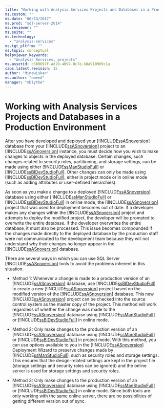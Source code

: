 ```yaml
---
title: "Working with Analysis Services Projects and Databases in a Production Environment | Microsoft Docs"
ms.custom: ""
ms.date: "06/13/2017"
ms.prod: "sql-server-2014"
ms.reviewer: ""
ms.suite: ""
ms.technology: 
  - "analysis-services"
ms.tgt_pltfrm: ""
ms.topic: conceptual
helpviewer_keywords: 
  - "Analysis Services, projects"
ms.assetid: c589097f-ad29-4b97-8c7e-b8a910909c1a
caps.latest.revision: 15
author: "Minewiskan"
ms.author: "owend"
manager: "mblythe"
---
```

# Working with Analysis Services Projects and Databases in a Production Environment
  After you have developed and deployed your [!INCLUDE[ssASnoversion](../../includes/ssasnoversion-md.md)] database from your [!INCLUDE[ssASnoversion](../../includes/ssasnoversion-md.md)] project to an [!INCLUDE[ssASnoversion](../../includes/ssasnoversion-md.md)] instance, you must decide how you wish to make changes to objects in the deployed database. Certain changes, such changes related to security roles, partitioning, and storage settings, can be made using either [!INCLUDE[ssManStudioFull](../../includes/ssmanstudiofull-md.md)] or [!INCLUDE[ssBIDevStudioFull](../../includes/ssbidevstudiofull-md.md)]. Other changes can only be made using [!INCLUDE[ssBIDevStudioFull](../../includes/ssbidevstudiofull-md.md)], either in project mode or in online mode (such as adding attributes or user-defined hierarchies).  
  
 As soon as you make a change to a deployed [!INCLUDE[ssASnoversion](../../includes/ssasnoversion-md.md)] database using either [!INCLUDE[ssManStudioFull](../../includes/ssmanstudiofull-md.md)] or [!INCLUDE[ssBIDevStudioFull](../../includes/ssbidevstudiofull-md.md)] in online mode, the [!INCLUDE[ssASnoversion](../../includes/ssasnoversion-md.md)] project that was used for deployment becomes out of date. If a developer makes any changes within the [!INCLUDE[ssASnoversion](../../includes/ssasnoversion-md.md)] project and attempts to deploy the modified project, the developer will be prompted to overwrite the entire database. If the developer overwrites the entire database, it must also be processed. This issue becomes compounded if the changes made directly to the deployed database by the production staff were not communicated to the development team because they will not understand why their changes no longer appear in the [!INCLUDE[ssASnoversion](../../includes/ssasnoversion-md.md)] database.  
  
 There are several ways in which you can use SQL Server [!INCLUDE[ssASnoversion](../../includes/ssasnoversion-md.md)] tools to avoid the problems inherent in this situation.  
  
-   Method 1: Whenever a change is made to a production version of an [!INCLUDE[ssASnoversion](../../includes/ssasnoversion-md.md)] database, use [!INCLUDE[ssBIDevStudioFull](../../includes/ssbidevstudiofull-md.md)] to create a new [!INCLUDE[ssASnoversion](../../includes/ssasnoversion-md.md)] project based on the modified version of the [!INCLUDE[ssASnoversion](../../includes/ssasnoversion-md.md)] database. This new [!INCLUDE[ssASnoversion](../../includes/ssasnoversion-md.md)] project can be checked into the source control system as the master copy of the project. This method will work regardless of whether the change was made to the [!INCLUDE[ssASnoversion](../../includes/ssasnoversion-md.md)] database using [!INCLUDE[ssManStudioFull](../../includes/ssmanstudiofull-md.md)] or [!INCLUDE[ssBIDevStudioFull](../../includes/ssbidevstudiofull-md.md)] in online mode.  
  
-   Method 2: Only make changes to the production version of an [!INCLUDE[ssASnoversion](../../includes/ssasnoversion-md.md)] database using [!INCLUDE[ssManStudioFull](../../includes/ssmanstudiofull-md.md)] or [!INCLUDE[ssBIDevStudioFull](../../includes/ssbidevstudiofull-md.md)] in project mode. With this method, you can use options available to you in the [!INCLUDE[ssASnoversion](../../includes/ssasnoversion-md.md)] Deployment Wizard to preserve changes made by [!INCLUDE[ssManStudioFull](../../includes/ssmanstudiofull-md.md)], such as security roles and storage settings. This ensures that the design-related settings are kept in the project file (storage settings and security roles can be ignored) and the online server is used for storage settings and security roles.  
  
-   Method 3: Only make changes to the production version of an [!INCLUDE[ssASnoversion](../../includes/ssasnoversion-md.md)] database using [!INCLUDE[ssManStudioFull](../../includes/ssmanstudiofull-md.md)] or [!INCLUDE[ssBIDevStudioFull](../../includes/ssbidevstudiofull-md.md)] in online mode. Since both tools are only working with the same online server, there are no possibilities of getting different version out of sync.  
  
  